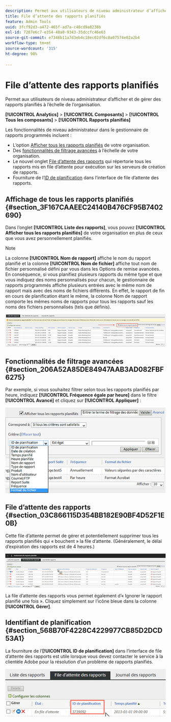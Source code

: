 ```yaml
---
description: Permet aux utilisateurs de niveau administrateur d’afficher et de gérer des rapports planifiés à l’échelle de l’organisation.
title: File d’attente des rapports planifiés
feature: Admin Tools
uuid: 3fcf92d3-a472-465f-ad7a-c48cd9a8238b
exl-id: 7287e6c7-e354-48a0-9343-35dccfc46e63
source-git-commit: e7346b11a7d3eb4c18ec02df6c8a07574e02a2b4
workflow-type: tm+mt
source-wordcount: '315'
ht-degree: 98%

---
```


# File d’attente des rapports planifiés

Permet aux utilisateurs de niveau administrateur d’afficher et de gérer des rapports planifiés à l’échelle de l’organisation.

**[!UICONTROL Analytics]** > **[!UICONTROL Composants]** > **[!UICONTROL Tous les composants]** > **[!UICONTROL Rapports planifiés]**

Les fonctionnalités de niveau administrateur dans le gestionnaire de rapports programmés incluent :

* L’option [Afficher tous les rapports planifiés](/help/admin/admin/scheduled-reports-admin.md#section_3F167CAAEEC24140B476CF95B7402690) de votre organisation.
* Des [fonctionnalités de filtrage avancées](/help/admin/admin/scheduled-reports-admin.md#section_206A52A85DE84947AAB3AD082FBF6275) à l’échelle de votre organisation.
* Le nouvel onglet [File d’attente des rapports](/help/admin/admin/scheduled-reports-admin.md#section_03C866115D354BB182E90BF4D52F1E0B) qui répertorie tous les rapports mis en file d’attente pour exécution sur les serveurs de création de rapports.
* Fourniture de l’[ID de planification](/help/admin/admin/scheduled-reports-admin.md#section_568B70F4228C4229977CB85D2DCD53A1) dans l’interface de file d’attente des rapports.

## Affichage de tous les rapports planifiés {#section_3F167CAAEEC24140B476CF95B7402690}

Dans l’onglet **[!UICONTROL Liste des rapports]**, vous pouvez **[!UICONTROL Afficher tous les rapports planifiés]** de votre organisation en plus de ceux que vous avez personnellement planifiés.

>[!NOTE]
>
>La colonne **[!UICONTROL Nom de rapport]** affiche le nom du rapport planifié et la colonne **[!UICONTROL Nom de fichier]** affiche tout nom de fichier personnalisé défini par vous dans les Options de remise avancées. En conséquence, si vous planifiez plusieurs rapports du même type et que vous indiquez des noms personnalisés pour chacun, le gestionnaire de rapports programmés affiche plusieurs entrées avec le même nom de rapport mais avec des noms de fichiers différents. En effet, le rapport de fin en cours de planification étant le même, la colonne Nom de rapport comporte les mêmes noms de rapports pour tous les rapports sauf les noms des fichiers personnalisés (tels que définis).

![](/help/admin/admin/assets/show_all_scheduled_reports.png)

## Fonctionnalités de filtrage avancées {#section_206A52A85DE84947AAB3AD082FBF6275}

Par exemple, si vous souhaitez filtrer selon tous les rapports planifiés par heure, indiquez **[!UICONTROL Fréquence égale par heure]** dans le filtre **[!UICONTROL Avancé]** et cliquez sur **[!UICONTROL Appliquer]** :

![](/help/admin/admin/assets/advanced_filtering_schedl_reports.png)

## File d’attente des rapports {#section_03C866115D354BB182E90BF4D52F1E0B}

Cette file d’attente permet de gérer et potentiellement supprimer tous les rapports planifiés qui « bouchent » la file d’attente. (Généralement, le délai d’expiration des rapports est de 4 heures.)

![](/help/admin/admin/assets/scheduled_reports_2.png)

La file d’attente des rapports vous permet également d’« Ignorer le rapport planifié une fois ». Cliquez simplement sur l’icône bleue dans la colonne **[!UICONTROL Gérer]**.

## Identifiant de planification {#section_568B70F4228C4229977CB85D2DCD53A1}

La fourniture de l’**[!UICONTROL ID de planification]** dans l’interface de file d’attente des rapports est utile lorsque vous devez contacter le service à la clientèle Adobe pour la résolution d’un problème de rapports planifiés.

![](/help/admin/admin/assets/schedule_id.png)
